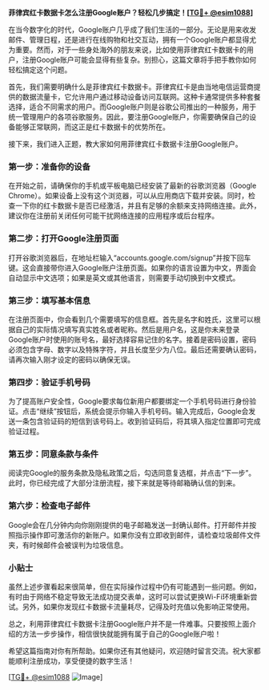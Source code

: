 **菲律宾红卡数据卡怎么注册Google账户？轻松几步搞定！[[TG💪+ @esim1088](https://t.me/s/esim1088)]**

在当今数字化的时代，Google账户几乎成了我们生活的一部分。无论是用来收发邮件、管理日程，还是进行在线购物和社交互动，拥有一个Google账户都显得尤为重要。然而，对于一些身处海外的朋友来说，比如使用菲律宾红卡数据卡的用户，注册Google账户可能会显得有些复杂。别担心，这篇文章将手把手教你如何轻松搞定这个问题。

首先，我们需要明确什么是菲律宾红卡数据卡。菲律宾红卡是由当地电信运营商提供的数据流量卡，它允许用户通过移动设备访问互联网。这种卡通常提供多种套餐选择，适合不同需求的用户。而Google账户则是谷歌公司推出的一种服务，用于统一管理用户的各项谷歌服务。因此，要注册Google账户，你需要确保自己的设备能够正常联网，而这正是红卡数据卡的优势所在。

接下来，我们进入正题，教大家如何用菲律宾红卡数据卡注册Google账户。

### 第一步：准备你的设备

在开始之前，请确保你的手机或平板电脑已经安装了最新的谷歌浏览器（Google Chrome）。如果设备上没有这个浏览器，可以从应用商店下载并安装。同时，检查一下你的红卡数据卡是否已经激活，并且有足够的余额来支持网络连接。此外，建议你在注册前关闭任何可能干扰网络连接的应用程序或后台程序。

### 第二步：打开Google注册页面

打开谷歌浏览器后，在地址栏输入“accounts.google.com/signup”并按下回车键。这会直接带你进入Google账户注册页面。如果你的语言设置为中文，界面会自动显示中文选项；如果是英文或其他语言，则需要手动切换到中文模式。

### 第三步：填写基本信息

在注册页面中，你会看到几个需要填写的信息框。首先是名字和姓氏，这里可以根据自己的实际情况填写真实姓名或者昵称。然后是用户名，这是你未来登录Google账户时使用的账号名，最好选择容易记住的名字。接着是密码设置，密码必须包含字母、数字以及特殊字符，并且长度至少为八位。最后还需要确认密码，请再次输入刚才设定的密码以确保无误。

### 第四步：验证手机号码

为了提高账户安全性，Google要求每位新用户都要绑定一个手机号码进行身份验证。点击“继续”按钮后，系统会提示你输入手机号码。输入完成后，Google会发送一条包含验证码的短信到该号码上。收到验证码后，将其填入指定位置即可完成验证过程。

### 第五步：同意条款与条件

阅读完Google的服务条款及隐私政策之后，勾选同意复选框，并点击“下一步”。此时，你已经完成了大部分注册流程，接下来就是等待邮箱确认信的到来。

### 第六步：检查电子邮件

Google会在几分钟内向你刚刚提供的电子邮箱发送一封确认邮件。打开邮件并按照指示操作即可激活你的新账户。如果你没有立即收到邮件，请检查垃圾邮件文件夹，有时候邮件会被误判为垃圾信息。

### 小贴士

虽然上述步骤看起来很简单，但在实际操作过程中仍有可能遇到一些问题。例如，有时由于网络不稳定导致无法成功提交表单，这时可以尝试更换Wi-Fi环境重新尝试。另外，如果你发现红卡数据卡流量耗尽，记得及时充值以免影响正常使用。

总之，利用菲律宾红卡数据卡注册Google账户并不是一件难事。只要按照上面介绍的方法一步步操作，相信很快就能拥有属于自己的Google账户啦！

希望这篇指南对你有所帮助。如果你还有其他疑问，欢迎随时留言交流。祝大家都能顺利注册成功，享受便捷的数字生活！

[[TG💪+ @esim1088](https://t.me/s/esim1088) ![Image](https://i.postimg.cc/4NQfJmqS/Snipaste-2025-05-13-00-14-12.png)]
